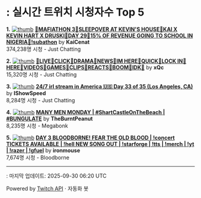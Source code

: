 # : 실시간 트위치 시청자수 Top 5

**1.** [![thumb](https://static-cdn.jtvnw.net/previews-ttv/live_user_kaicenat-320x180.jpg)](https://twitch.tv/KaiCenat)
**[🎉MAFIATHON 3🎉SLEEPOVER AT KEVIN'S HOUSE🎉KAI X KEVIN HART X DRUSKI🎉DAY 29🎉15% OF REVENUE GOING TO SCHOOL IN NIGERIA🎉!subathon](https://twitch.tv/KaiCenat)** by **KaiCenat**<br>374,238명 시청  - Just Chatting

**2.** [![thumb](https://static-cdn.jtvnw.net/previews-ttv/live_user_xqc-320x180.jpg)](https://twitch.tv/xQc)
**[🤍LIVE🤍CLICK🤍DRAMA🤍NEWS🤍IM HERE🤍QUICK🤍LOCK IN🤍HERE🤍VIDEOS🤍GAMES🤍CLIPS🤍REACTS🤍BOOM🤍IDK🤍](https://twitch.tv/xQc)** by **xQc**<br>15,320명 시청  - Just Chatting

**3.** [![thumb](https://static-cdn.jtvnw.net/previews-ttv/live_user_ishowspeed-320x180.jpg)](https://twitch.tv/IShowSpeed)
**[24/7 irl stream in America 🇺🇸 Day 33 of 35 (Los Angeles, CA)](https://twitch.tv/IShowSpeed)** by **IShowSpeed**<br>8,284명 시청  - Just Chatting

**4.** [![thumb](https://static-cdn.jtvnw.net/previews-ttv/live_user_theburntpeanut-320x180.jpg)](https://twitch.tv/TheBurntPeanut)
**[MANY MEN MONDAY | #ShartCastleOnTheBeach | #BUNGULATE](https://twitch.tv/TheBurntPeanut)** by **TheBurntPeanut**<br>8,235명 시청  - Megabonk

**5.** [![thumb](https://static-cdn.jtvnw.net/previews-ttv/live_user_ironmouse-320x180.jpg)](https://twitch.tv/ironmouse)
**[DAY 3 BLOODBORNE! FEAR THE OLD BLOOD | !concert TICKETS AVAILABLE | !hell NEW SONG OUT | !starforge | !tts | !merch | !yt | !razer | !gfuel](https://twitch.tv/ironmouse)** by **ironmouse**<br>7,674명 시청  - Bloodborne


---
: 마지막 업데이트: 2025-09-30 06:20 UTC

Powered by [Twitch API](https://dev.twitch.tv/docs/api/reference) · 자동화 봇